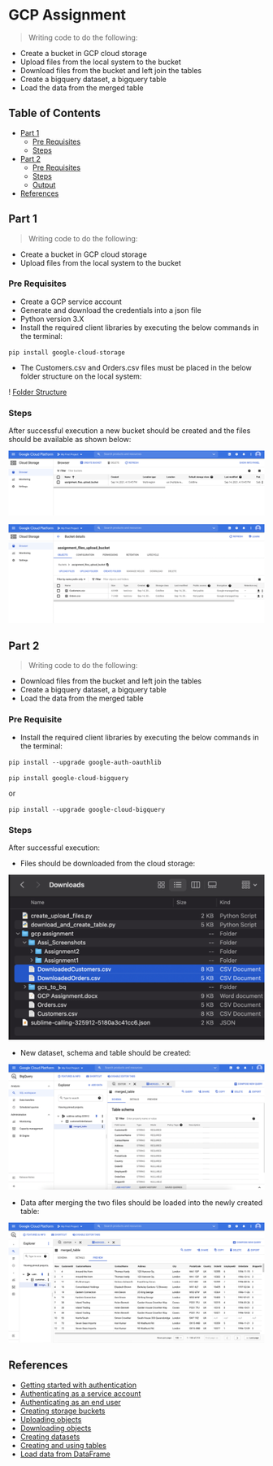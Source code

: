 # GCP Assignment
> Writing code to do the following:
- Create a bucket in GCP cloud storage
- Upload files from the local system to the bucket
- Download files from the bucket and left join the tables
- Create a bigquery dataset, a bigquery table
- Load the data from the merged table

## Table of Contents
* [Part 1](#upload-files)
	* [Pre Requisites](#pre-requisites1)
	* [Steps](#steps1)
* [Part 2](#download-and-load-data-into-table)
	* [Pre Requisites](#pre-requisites2)
	* [Steps](#steps2)
	* [Output](#output2)
* [References](#references)


## Part 1
> Writing code to do the following:
- Create a bucket in GCP cloud storage
- Upload files from the local system to the bucket


### Pre Requisites
- Create a GCP service account
- Generate and download the credentials into a json file
- Python version 3.X
- Install the required client libraries by executing the below commands in the terminal:

`pip install google-cloud-storage`

- The Customers.csv and Orders.csv files must be placed in the below folder structure on the local system:

! [Folder Structure](./Part&#32;1/img/FolderStrcuture.png)

### Steps
After successful execution a new bucket should be created and the files should be available as shown below:

![New Bucket](./Part&#32;1/img/Created&#32;Bucket.png)

![Uploaded Files](./Part&#32;1/img/Files&#32;in&#32;the&#32;bucket.png)


## Part 2
> Writing code to do the following:
- Download files from the bucket and left join the tables
- Create a bigquery dataset, a bigquery table
- Load the data from the merged table


### Pre Requisite
- Install the required client libraries by executing the below commands in the terminal:

`pip install --upgrade google-auth-oauthlib`

`pip install google-cloud-bigquery`

or

`pip install --upgrade google-cloud-bigquery`

### Steps
After successful execution:
- Files should be downloaded from the cloud storage:

![Downloaded Files](./Part&#32;2/img/DownloadedFiles.png)

- New dataset, schema and table should be created:

![Dataset](./Part&#32;2/img/Table&#32;Schema&#32;under&#32;the&#32;Dataset.png)

- Data after merging the two files should be loaded into the newly created table:

![Table](./Part&#32;2/img/Merged&#32;Table&#32;Preview.png)


## References
- [Getting started with authentication](https://cloud.google.com/docs/authentication/getting-started)
- [Authenticating as a service account](https://cloud.google.com/docs/authentication/production)
- [Authenticating as an end user](https://cloud.google.com/docs/authentication/end-user)
- [Creating storage buckets](https://cloud.google.com/storage/docs/creating-buckets)
- [Uploading objects](https://cloud.google.com/storage/docs/uploading-objects)
- [Downloading objects](https://cloud.google.com/storage/docs/downloading-objects)
- [Creating datasets](https://cloud.google.com/bigquery/docs/datasets)
- [Creating and using tables](https://cloud.google.com/bigquery/docs/tables)
- [Load data from DataFrame](https://cloud.google.com/bigquery/docs/samples/bigquery-load-table-dataframe)

